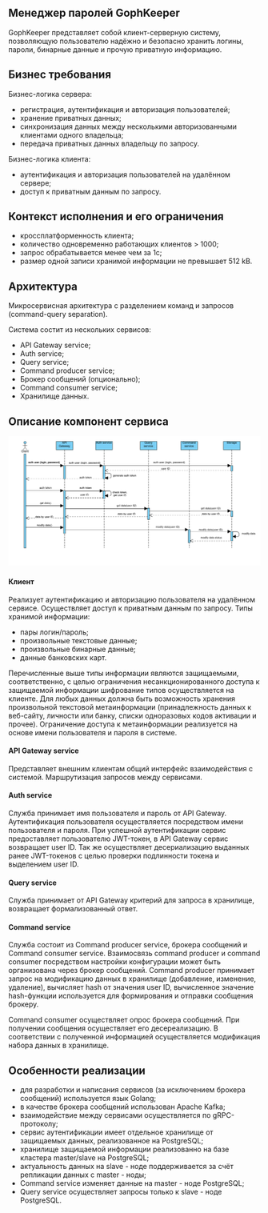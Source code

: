 ## Менеджер паролей GophKeeper

GophKeeper представляет собой клиент-серверную систему, позволяющую пользователю надёжно и безопасно хранить логины, пароли, бинарные данные и прочую приватную информацию.

## Бизнес требования

Бизнес-логика сервера:
- регистрация, аутентификация и авторизация пользователей;
- хранение приватных данных;
- синхронизация данных между несколькими авторизованными клиентами одного владельца;
- передача приватных данных владельцу по запросу.

Бизнес-логика клиента:
- аутентификация и авторизация пользователей на удалённом сервере;
- доступ к приватным данным по запросу.

## Контекст исполнения и его ограничения

- кроссплатформенность клиента;
- количество одновременно работающих клиентов > 1000;
- запрос обрабатывается менее чем за 1с;
- размер одной записи хранимой информации не превышает 512 kB.

## Архитектура

Микросервисная архитектура с разделением команд и запросов (сommand-query separation).

Система состит из нескольких сервисов:
- API Gateway service;
- Auth service;
- Query service;
- Command producer service;
- Брокер сообщений (опционально);
- Command consumer service;
- Хранилище данных.

## Описание компонент сервиса

![sequence diagramm](seqence.diagramm.png)

#### Клиент 

Реализует аутентификацию и авторизацию пользователя на удалённом сервисе. Осуществляет доступ к приватным данным по запросу.
Типы хранимой информации:
- пары логин/пароль;
- произвольные текстовые данные;
- произвольные бинарные данные;
- данные банковских карт.

Перечисленные выше типы информации являются защищаемыми, соответственно, с целью ограничения несанкционированного доступа к защищаемой информации шифрование типов осуществляется на клиенте. 
Для любых данных должна быть возможность хранения произвольной текстовой метаинформации (принадлежность данных к веб-сайту, личности или банку, списки одноразовых кодов активации и прочее). 
Ограничение доступа к метаинформации реализуется на основе имени пользователя и пароля в системе.

#### API Gateway service

Представляет внешним клиентам общий интерфейс взаимодействия с системой. Маршрутизация запросов между сервисами.

#### Auth service

Служба принимает имя пользователя и пароль от API Gateway. Аутентификация пользователя осуществляется посредством имени пользователя и пароля. При успешной аутентификации сервис предоставляет пользователю JWT-токен, в API Gateway сервис возвращает user ID. Так же осуществляет десериализацию выданных ранее JWT-токенов с целью проверки подлинности токена и выделением user ID.

#### Query service

Служба принимает от API Gateway критерий для запроса в хранилище, возвращает формализованный ответ. 

#### Command service

Служба состоит из Command producer service, брокера сообщений и Command consumer service. Взаимосвязь command producer и command consumer посредством настройки конфигурации может быть организована через брокер сообщений. 
Command producer принимает запрос на модификацию данных в хранилище (добавление, изменение, удаление), вычисляет hash от значения user ID, вычисленное значение hash-функции используется для формирования и отправки сообщения брокеру.

Command consumer осуществляет опрос брокера сообщений. При получении сообщения осуществляет его десереализацию. В соответствии с полученной информацией осуществляется модификация набора данных в хранилище. 

## Особенности реализации

- для разработки и написания сервисов (за исключением брокера сообщений) используется язык Golang;
- в качестве брокера сообщений использован Apache Kafka;
- взаимодействие между сервисами осуществляется по gRPC-протоколу;
- сервис аутентификации имеет отдельное хранилище от защищаемых данных, реализованное на PostgreSQL;
- хранилище защищаемой информации реализованно на базе кластера master/slave на PostgreSQL;
- актуальность данных на slave - ноде поддерживается за счёт репликации данных с master - ноды;
- Command service изменяет данные на master - ноде PostgreSQL;
- Query service осуществляет запросы только к slave - ноде PostgreSQL. 